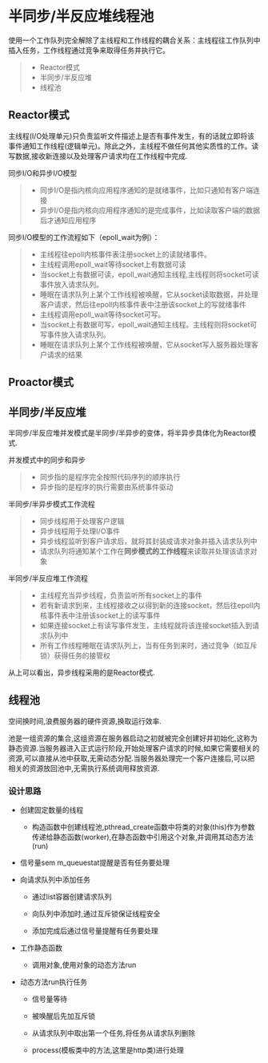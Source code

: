 
半同步/半反应堆线程池
===============
使用一个工作队列完全解除了主线程和工作线程的耦合关系：主线程往工作队列中插入任务，工作线程通过竞争来取得任务并执行它。
> * Reactor模式
> * 半同步/半反应堆
> * 线程池

Reactor模式
---------
主线程(I/O处理单元)只负责监听文件描述上是否有事件发生，有的话就立即将该事件通知工作线程(逻辑单元)。除此之外，主线程不做任何其他实质性的工作。读写数据,接收新连接以及处理客户请求均在工作线程中完成.

同步I/O和异步I/O模型
> * 同步I/O是指内核向应用程序通知的是就绪事件，比如只通知有客户端连接
> * 异步I/O是指内核向应用程序通知的是完成事件，比如读取客户端的数据后才通知应用程序

同步I/O模型的工作流程如下（epoll_wait为例）：
> * 主线程往epoll内核事件表注册socket上的读就绪事件。
> * 主线程调用epoll_wait等待socket上有数据可读
> * 当socket上有数据可读，epoll_wait通知主线程,主线程则将socket可读事件放入请求队列。
> * 睡眠在请求队列上某个工作线程被唤醒，它从socket读取数据，并处理客户请求，然后往epoll内核事件表中注册该socket上的写就绪事件
> * 主线程调用epoll_wait等待socket可写。
> * 当socket上有数据可写，epoll_wait通知主线程。主线程则将socket可写事件放入请求队列。
> * 睡眠在请求队列上某个工作线程被唤醒，它从socket写入服务器处理客户请求的结果

Proactor模式
----------


半同步/半反应堆
----------
半同步/半反应堆并发模式是半同步/半异步的变体，将半异步具体化为Reactor模式.

并发模式中的同步和异步
> * 同步指的是程序完全按照代码序列的顺序执行
> * 异步指的是程序的执行需要由系统事件驱动

半同步/半异步模式工作流程
> * 同步线程用于处理客户逻辑
> * 异步线程用于处理I/O事件
> * 异步线程监听到客户请求后，就将其封装成请求对象并插入请求队列中
> * 请求队列将通知某个工作在**同步模式的工作线程**来读取并处理该请求对象

半同步/半反应堆工作流程
> * 主线程充当异步线程，负责监听所有socket上的事件
> * 若有新请求到来，主线程接收之以得到新的连接socket，然后往epoll内核事件表中注册该socket上的读写事件
> * 如果连接socket上有读写事件发生，主线程就将该连接socket插入到请求队列中
> * 所有工作线程睡眠在请求队列上，当有任务到来时，通过竞争（如互斥锁）获得任务的接管权

从上可以看出，异步线程采用的是Reactor模式.

线程池
-----------
空间换时间,浪费服务器的硬件资源,换取运行效率.

池是一组资源的集合,这组资源在服务器启动之初就被完全创建好并初始化,这称为静态资源.当服务器进入正式运行阶段,开始处理客户请求的时候,如果它需要相关的资源,可以直接从池中获取,无需动态分配.当服务器处理完一个客户连接后,可以把相关的资源放回池中,无需执行系统调用释放资源.

### 设计思路

* 创建固定数量的线程

    * 构造函数中创建线程池,pthread_create函数中将类的对象(this)作为参数传递给静态函数(worker),在静态函数中引用这个对象,并调用其动态方法(run)
    
* 信号量sem m_queuestat提醒是否有任务要处理

* 向请求队列中添加任务

    * 通过list容器创建请求队列
    
    * 向队列中添加时,通过互斥锁保证线程安全
    
    * 添加完成后通过信号量提醒有任务要处理
    
* 工作静态函数

    * 调用对象,使用对象的动态方法run
    
* 动态方法run执行任务

    * 信号量等待
    
    * 被唤醒后先加互斥锁
    
    * 从请求队列中取出第一个任务,将任务从请求队列删除
    
    * process(模板类中的方法,这里是http类)进行处理






